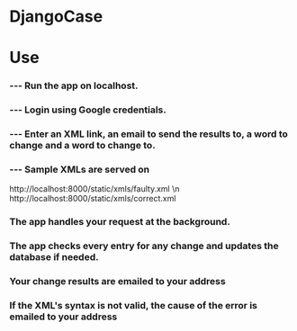 # DjangoCase

# Use
### --- Run the app on localhost.
### --- Login using Google credentials.
### --- Enter an XML link, an email to send the results to, a word to change and a word to change to.

### --- Sample XMLs are served on 
http://localhost:8000/static/xmls/faulty.xml \n
http://localhost:8000/static/xmls/correct.xml

### The app handles your request at the background.
### The app checks every entry for any change and updates the database if needed.
### Your change results are emailed to your address
### If the XML's syntax is not valid, the cause of the error is emailed to your address
